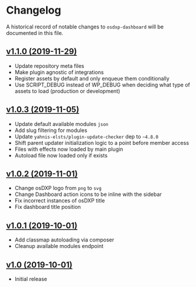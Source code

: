 # Changelog

A historical record of notable changes to `osdxp-dashboard` will be documented in this file.

## [v1.1.0 (2019-11-29)](https://github.com/osDXP/osdxp-dashboard/releases/tag/v1.1.0)
- Update repository meta files
- Make plugin agnostic of integrations
- Register assets by default and only enqueue them conditionally
- Use SCRIPT_DEBUG instead of WP_DEBUG when deciding what type of assets to load (production or development)

## [v1.0.3 (2019-11-05)](https://github.com/osDXP/osdxp-dashboard/releases/tag/v1.0.3)
- Update default available modules `json`
- Add slug filtering for modules
- Update `yahnis-elsts/plugin-update-checker` dep to `~4.8.0`
- Shift parent updater initialization logic to a point before member access
- Files with effects now loaded by main plugin
- Autoload file now loaded only if exists

## [v1.0.2 (2019-11-01)](https://github.com/osDXP/osdxp-dashboard/releases/tag/v1.0.2)
- Change osDXP logo from `png` to `svg`
- Change Dashboard action icons to be inline with the sidebar
- Fix incorrect instances of osDXP title
- Fix dashboard title position

## [v1.0.1 (2019-10-01)](https://github.com/osDXP/osdxp-dashboard/releases/tag/v1.0.1)
- Add classmap autoloading via composer
- Cleanup available modules endpoint

## [v1.0 (2019-10-01)](https://github.com/osDXP/osdxp-dashboard/releases/tag/v1.0)
- Initial release